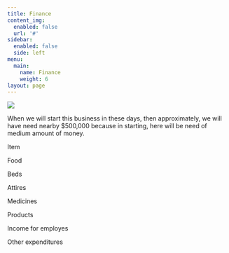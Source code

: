 ```yaml
---
title: Finance
content_img:
  enabled: false
  url: '#'
sidebar:
  enabled: false
  side: left
menu:
  main:
    name: Finance
    weight: 6
layout: page
---
```

![](/images/financeimages.jpeg)

When we will start this business in these days, then approximately, we will have need nearby $500,000 because in starting, here will be need of medium amount of money.



Item



Food



Beds



Attires



Medicines



Products



Income for employes



Other expenditures
